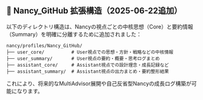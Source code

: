 ## 🧱 Nancy_GitHub 拡張構造（2025-06-22追加）

以下のディレクトリ構造は、Nancyの視点ごとの中核思想（Core）と要約情報（Summary）を明確に分離するために追加されました：

```
nancy/profiles/Nancy_GitHub/
├── user_core/          # User視点での思想・方針・戦略などの中核情報
├── user_summary/       # User視点の要約・概要・思考ログまとめ
├── assistant_core/     # Assistant視点での設計理念・成長記録など
├── assistant_summary/  # Assistant視点の出力まとめ・要約整形結果
```

これにより、将来的なMultiAdvisor展開や自己反省型Nancyの成長ログ構築が可能になります。